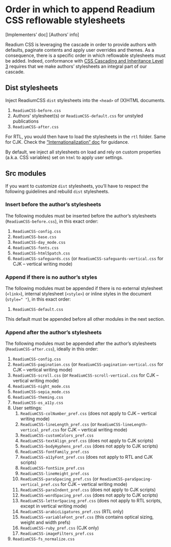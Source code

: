 # Order in which to append Readium CSS reflowable stylesheets

[Implementers’ doc] [Authors’ info]

Readium CSS is leveraging the cascade in order to provide authors with defaults, paginate contents and apply user overrides and themes. As a consequence, there is a specific order in which reflowable stylesheets must be added. Indeed, conformance with [CSS Cascading and Inheritance Level 3](https://www.w3.org/TR/css3-cascade/) requires that we make authors’ stylesheets an integral part of our cascade.

## Dist stylesheets

Inject ReadiumCSS `dist` stylesheets into the `<head>` of (X)HTML documents. 

1. `ReadiumCSS-before.css`
2. Authors’ stylesheet(s) or `ReadiumCSS-default.css` for unstyled publications
3. `ReadiumCSS-after.css`

For RTL, you would then have to load the stylesheets in the `rtl` folder. Same for CJK. Check the [“Internationalization” doc](../docs/CSS16-internationalization.md) for guidance.

By default, we inject all stylesheets on load and rely on custom properties (a.k.a. CSS variables) set on `html` to apply user settings.

## Src modules

If you want to customize `dist` stylesheets, you’ll have to respect the following guidelines and rebuild `dist` stylesheets.

### Insert before the author’s stylesheets

The following modules must be inserted before the author’s stylesheets (`ReadiumCSS-before.css`), in this exact order: 

1. `ReadiumCSS-config.css`
2. `ReadiumCSS-base.css`
3. `ReadiumCSS-day_mode.css`
4. `ReadiumCSS-fonts.css`
5. `ReadiumCSS-html5patch.css`
6. `ReadiumCSS-safeguards.css` (or `ReadiumCSS-safeguards-vertical.css` for CJK – vertical writing mode)

### Append if there is no author’s styles

The following modules must be appended if there is no external stylesheet (`<link>`), internal stylesheet (`<style>`) or inline styles in the document (`style=" "`), in this exact order: 

1. `ReadiumCSS-default.css`

This default must be appended before all other modules in the next section.

### Append after the author’s stylesheets

The following modules must be appended after the author’s stylesheets (`ReadiumCSS-after.css`), ideally in this order: 

1. `ReadiumCSS-config.css`
2. `ReadiumCSS-pagination.css` (or `ReadiumCSS-pagination-vertical.css` for CJK – vertical writing mode)
3. `ReadiumCSS-scroll.css` (or `ReadiumCSS-scroll-vertical.css` for CJK – vertical writing mode)
4. `ReadiumCSS-night_mode.css`
5. `ReadiumCSS-sepia_mode.css`
6. `ReadiumCSS-theming.css`
7. `ReadiumCSS-os_a11y.css`
8. User settings:
    1. `ReadiumCSS-colNumber_pref.css` (does not apply to CJK – vertical writing mode)
    2. `ReadiumCSS-lineLength_pref.css` (or `ReadiumCSS-lineLength-vertical_pref.css` for CJK – vertical writing mode)
    3. `ReadiumCSS-customColors_pref.css`
    4. `ReadiumCSS-textAlign_pref.css` (does not apply to CJK scripts)
    5. `ReadiumCSS-bodyHyphens_pref.css` (does not apply to CJK scripts)
    6. `ReadiumCSS-fontFamily_pref.css`
    7. `ReadiumCSS-a11yFont_pref.css` (does not apply to RTL and CJK scripts)
    8. `ReadiumCSS-fontSize_pref.css`
    9. `ReadiumCSS-lineHeight_pref.css`
    10. `ReadiumCSS-paraSpacing_pref.css` (or `ReadiumCSS-paraSpacing-vertical_pref.css` for CJK – vertical writing mode)
    11. `ReadiumCSS-paraIndent_pref.css` (does not apply to CJK scripts)
    12. `ReadiumCSS-wordSpacing_pref.css` (does not apply to CJK scripts)
    13. `ReadiumCSS-letterSpacing_pref.css` (does not apply to RTL scripts, except in vertical writing mode)
    14. `ReadiumCSS-arabicLigatures_pref.css` (RTL only)
    15. `ReadiumCSS-variableFont_pref.css` (this contains optical sizing, weight and width prefs)
    16. `ReadiumCSS-ruby_pref.css` (CJK only)
    17. `ReadiumCSS-imageFilters_pref.css`
8. `ReadiumCSS-fs_normalize.css`